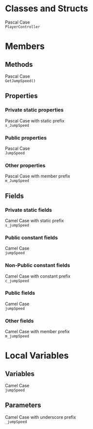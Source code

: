 # Classes and Structs
Pascal Case  
`PlayerController`


# Members

## Methods
Pascal Case  
`GetJumpSpeed()`

## Properties
### Private static properties
Pascal Case with static prefix  
`s_JumpSpeed`
### Public properties
Pascal Case  
`JumpSpeed`
### Other properties
Pascal Case with member prefix  
`m_JumpSpeed`

## Fields
### Private static fields
Camel Case with static prefix  
`s_jumpSpeed`
### Public constant fields
Camel Case  
`jumpSpeed`
### Non-Public constant fields
Camel Case with constant prefix  
`c_jumpSpeed`
### Public fields
Camel Case  
`jumpSpeed`
### Other fields
Camel Case with member prefix  
`m_jumpSpeed`


# Local Variables

## Variables
Camel Case  
`jumpSpeed`

## Parameters
Camel Case with underscore prefix  
`_jumpSpeed`